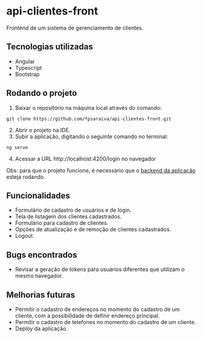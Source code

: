 # api-clientes-front

Frontend de um sistema de gerenciamento de clientes.

## Tecnologias utilizadas

* Angular
* Typescript
* Bootstrap

## Rodando o projeto

1. Baixar o repositório na máquina local através do comando:
```
git clone https://github.com/fpsaraiva/api-clientes-front.git
```
2. Abrir o projeto na IDE.
3. Subir a aplicação, digitando o seguinte comando no terminal:
```
ng serve
```
4. Acessar a URL http://localhost:4200/login no navegador

Obs: para que o projeto funcione, é necessário que o [backend da aplicação](https://github.com/fpsaraiva/api-clientes) esteja rodando.
## Funcionalidades

* Formulário de cadastro de usuários e de login.
* Tela de listagem dos clientes cadastrados.
* Formulário para cadastro de clientes.
* Opções de atualização e de remoção de clientes cadastrados.
* Logout.

## Bugs encontrados

* Revisar a geração de tokens para usuários diferentes que utilizam o mesmo navegador.

## Melhorias futuras

* Permitir o cadastro de endereços no momento do cadastro de um cliente, com a possibilidade de definir endereço principal.
* Permitir o cadastro de telefones no momento do cadastro de um cliente.
* Deploy da aplicação.

